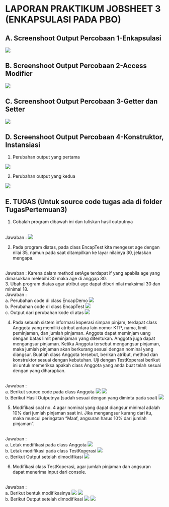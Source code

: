 # LAPORAN PRAKTIKUM JOBSHEET 3 (ENKAPSULASI PADA PBO)

## A. Screenshoot Output Percobaan 1-Enkapsulasi

<img src="output1.JPG">

## B. Screenshoot Output Percobaan 2-Access Modifier

<img src="output2.JPG">

## C. Screenshoot Output Percobaan 3-Getter dan Setter

<img src="output3.JPG">

## D. Screenshoot Output Percobaan 4-Konstruktor, Instansiasi
1. Perubahan output yang pertama

<img src="output4.JPG">

2. Perubahan output yang kedua

<img src="output5.JPG">

## E. TUGAS (Untuk source code tugas ada di folder TugasPertemuan3)

1. Cobalah program dibawah ini dan tuliskan	hasil outputnya
<br>
Jawaban :

<img src="tugas1.JPG">

2. Pada program	diatas,	pada class EncapTest kita mengeset age dengan nilai	35, namun pada saat	ditampilkan	ke layar nilainya 30, jelaskan mengapa.
<br>
Jawaban : Karena dalam method setAge terdapat if yang apabila age yang dimasukkan melebihi 30 maka age di anggap 30.
<br>
3. Ubah program diatas agar atribut age dapat diberi nilai maksimal	30 dan minimal 18.
<br>
Jawaban : 
<br>
a. Perubahan code di class EncapDemo

<img src="tugas3a.JPG">
<br>
b. Perubahan code di class EncapTest

<img src="tugas3b.JPG">
<br>
c. Output dari perubahan kode di atas 

<img src="tugas3c.JPG">

4. Pada	sebuah sistem informasi	koperasi simpan	pinjam, terdapat class Anggota yang memiliki atribut antara	lain nomor KTP,	nama, limit	peminjaman,	dan	jumlah pinjaman. Anggota dapat meminjam	uang dengan	batas limit	peminjaman yang	ditentukan.	Anggota	juga dapat mengangsur pinjaman.	Ketika Anggota tersebut	mengangsur pinjaman, maka jumlah pinjaman akan berkurang sesuai	dengan nominal yang	diangsur. Buatlah class Anggota	tersebut, berikan atribut, method dan konstruktor sesuai dengan	kebutuhan. Uji dengan TestKoperasi berikut ini untuk memeriksa apakah class Anggota	yang anda buat telah sesuai	dengan yang	diharapkan.
<br>
Jawaban : 
<br>
a. Berikut source code pada class Anggota

<img src="anggota1.JPG">
<img src="anggota2.JPG">
<br>
b. Berikut Hasil Outputnya (sudah sesuai dengan yang diminta pada soal)

<img src="tugas4.JPG">

5. Modifikasi soal no. 4 agar nominal yang dapat diangsur minimal adalah 10% dari jumlah pinjaman saat ini.	Jika mengangsur	kurang dari itu, maka muncul peringatan	“Maaf, angsuran	harus 10% dari jumlah pinjaman”.
<br>
Jawaban :
<br>
a. Letak modifikasi pada class Anggota

<img src="tugas4a.JPG">
<br>
b. Letak modifikasi pada class TestKoperasi

<img src="tugas4b.JPG">
<br>
c. Berikut Output setelah dimodifikasi

<img src="tugas4c.JPG">

6. Modifikasi class TestKoperasi, agar jumlah pinjaman dan angsuran	dapat menerima input dari console.
<br>
Jawaban :
<br>
a. Berikut bentuk modifikasinya 

<img src="tugas6a.JPG">
<img src="tugas6b.JPG">
<br>
b. Berikut Output setelah dimodifikasi

<img src="1.JPG">
<img src="2.JPG">




